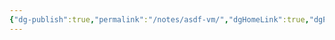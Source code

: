 ```yaml
---
{"dg-publish":true,"permalink":"/notes/asdf-vm/","dgHomeLink":true,"dgPassFrontmatter":false}
---
```




